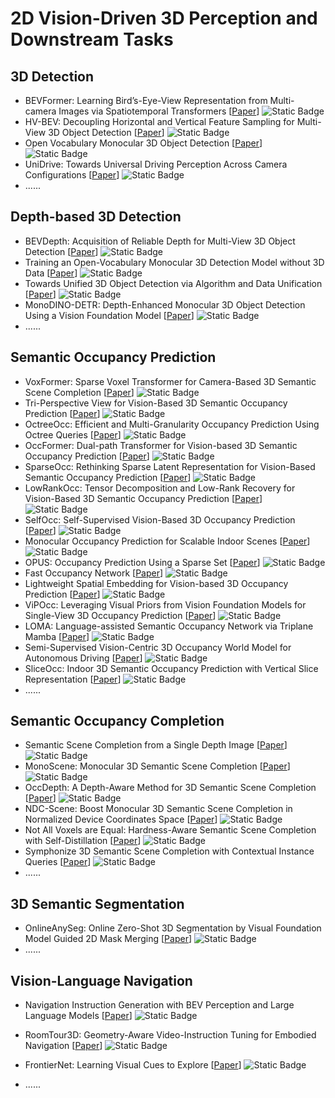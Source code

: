 # 2D Vision-Driven 3D Perception and Downstream Tasks

## 3D Detection
- BEVFormer: Learning Bird’s-Eye-View Representation from Multi-camera Images via Spatiotemporal Transformers [[Paper](https://link.springer.com/chapter/10.1007/978-3-031-20077-9_1)] ![Static Badge](https://img.shields.io/badge/ECCV%202022-blue)
- HV-BEV: Decoupling Horizontal and Vertical Feature Sampling for Multi-View 3D Object Detection [[Paper](https://arxiv.org/abs/2412.18884)] ![Static Badge](https://img.shields.io/badge/arXiv%202412-red)
- Open Vocabulary Monocular 3D Object Detection [[Paper](https://arxiv.org/abs/2411.16833)] ![Static Badge](https://img.shields.io/badge/arXiv%202411-red)
- UniDrive: Towards Universal Driving Perception Across Camera Configurations [[Paper](https://arxiv.org/abs/2410.13864)] ![Static Badge](https://img.shields.io/badge/ICLR%202025-blue)
- ......

## Depth-based 3D Detection
- BEVDepth: Acquisition of Reliable Depth for Multi-View 3D Object Detection [[Paper](https://doi.org/10.1609/aaai.v37i2.25233)] ![Static Badge](https://img.shields.io/badge/AAAI%202023-blue)
- Training an Open-Vocabulary Monocular 3D Detection Model without 3D Data [[Paper](https://arxiv.org/abs/2411.15657)] ![Static Badge](https://img.shields.io/badge/NeurIPS%202024-blue)
- Towards Unified 3D Object Detection via Algorithm and Data Unification [[Paper](https://arxiv.org/abs/2411.15657)] ![Static Badge](https://img.shields.io/badge/arXiv%202411-red)
- MonoDINO-DETR: Depth-Enhanced Monocular 3D Object Detection Using a Vision Foundation Model [[Paper](https://arxiv.org/abs/2502.00315)] ![Static Badge](https://img.shields.io/badge/arXiv%202502-red)
- ......

## Semantic Occupancy Prediction
- VoxFormer: Sparse Voxel Transformer for Camera-Based 3D Semantic Scene Completion [[Paper](https://arxiv.org/abs/2302.12251)] ![Static Badge](https://img.shields.io/badge/CVPR%202023-blue)
- Tri-Perspective View for Vision-Based 3D Semantic Occupancy Prediction [[Paper](https://ieeexplore.ieee.org/document/10203437)] ![Static Badge](https://img.shields.io/badge/CVPR%202023-blue)
- OctreeOcc: Efficient and Multi-Granularity Occupancy Prediction Using Octree Queries [[Paper](https://arxiv.org/abs/2312.03774)] ![Static Badge](https://img.shields.io/badge/NeurIPS%202023-blue)
- OccFormer: Dual-path Transformer for Vision-based 3D Semantic Occupancy Prediction [[Paper](https://ieeexplore.ieee.org/document/10376645)] ![Static Badge](https://img.shields.io/badge/ICCV%202023-blue)
- SparseOcc: Rethinking Sparse Latent Representation for Vision-Based Semantic Occupancy Prediction [[Paper](https://openaccess.thecvf.com/content/CVPR2024/papers/Tang_SparseOcc_Rethinking_Sparse_Latent_Representation_for_Vision-Based_Semantic_Occupancy_Prediction_CVPR_2024_paper.pdf)] ![Static Badge](https://img.shields.io/badge/CVPR%202024-blue)
- LowRankOcc: Tensor Decomposition and Low-Rank Recovery for Vision-Based 3D Semantic Occupancy Prediction [[Paper](https://ieeexplore.ieee.org/document/10658413)] ![Static Badge](https://img.shields.io/badge/CVPR%202024-blue)
- SelfOcc: Self-Supervised Vision-Based 3D Occupancy Prediction [[Paper](https://ieeexplore.ieee.org/document/10656742)] ![Static Badge](https://img.shields.io/badge/CVPR%202024-blue)
- Monocular Occupancy Prediction for Scalable Indoor Scenes [[Paper](https://arxiv.org/abs/2407.11730)] ![Static Badge](https://img.shields.io/badge/ECCV%202024-blue)
- OPUS: Occupancy Prediction Using a Sparse Set [[Paper](https://arxiv.org/abs/2409.09350)] ![Static Badge](https://img.shields.io/badge/NeurIPS%202024-blue)
- Fast Occupancy Network [[Paper](https://arxiv.org/abs/2412.07163)] ![Static Badge](https://img.shields.io/badge/arXiv%202412-red)
- Lightweight Spatial Embedding for Vision-based 3D Occupancy Prediction [[Paper](https://arxiv.org/abs/2412.05976)] ![Static Badge](https://img.shields.io/badge/arXiv%202412-red)
- ViPOcc: Leveraging Visual Priors from Vision Foundation Models for Single-View 3D Occupancy Prediction [[Paper](https://arxiv.org/abs/2412.11210)] ![Static Badge](https://img.shields.io/badge/arXiv%202412-red)
- LOMA: Language-assisted Semantic Occupancy Network via Triplane Mamba [[Paper](https://arxiv.org/abs/2412.08388)] ![Static Badge](https://img.shields.io/badge/arXiv%202412-red)
- Semi-Supervised Vision-Centric 3D Occupancy World Model for Autonomous Driving [[Paper](https://arxiv.org/abs/2502.07309)] ![Static Badge](https://img.shields.io/badge/ICLR%202025-blue)
- SliceOcc: Indoor 3D Semantic Occupancy Prediction with Vertical Slice Representation [[Paper](https://arxiv.org/abs/2501.16684)] ![Static Badge](https://img.shields.io/badge/arXiv%202501-red)
- ......

## Semantic Occupancy Completion
- Semantic Scene Completion from a Single Depth Image [[Paper](https://ieeexplore.ieee.org/document/8099511)] ![Static Badge](https://img.shields.io/badge/CVPR%202017-blue)
- MonoScene: Monocular 3D Semantic Scene Completion [[Paper](https://ieeexplore.ieee.org/document/9880217)] ![Static Badge](https://img.shields.io/badge/CVPR%202022-blue)
- OccDepth: A Depth-Aware Method for 3D Semantic Scene Completion [[Paper](https://arxiv.org/abs/2302.13540)] ![Static Badge](https://img.shields.io/badge/arXiv%202302-red)
- NDC-Scene: Boost Monocular 3D Semantic Scene Completion in Normalized Device Coordinates Space [[Paper](https://ieeexplore.ieee.org/document/10376597)] ![Static Badge](https://img.shields.io/badge/ICCV%202023-blue)
- Not All Voxels are Equal: Hardness-Aware Semantic Scene Completion with Self-Distillation [[Paper](https://ieeexplore.ieee.org/document/10655503)] ![Static Badge](https://img.shields.io/badge/CVPR%202024-blue)
- Symphonize 3D Semantic Scene Completion with Contextual Instance Queries [[Paper](https://ieeexplore.ieee.org/document/10657826)] ![Static Badge](https://img.shields.io/badge/CVPR%202024-blue)
- ......




## 3D Semantic Segmentation
- OnlineAnySeg: Online Zero-Shot 3D Segmentation by Visual Foundation Model Guided 2D Mask Merging [[Paper](https://arxiv.org/abs/2503.01309)] ![Static Badge](https://img.shields.io/badge/arXiv%202503-red)
- ......

## Vision-Language Navigation
- Navigation Instruction Generation with BEV Perception and Large Language Models [[Paper](https://arxiv.org/abs/2407.15087)] ![Static Badge](https://img.shields.io/badge/ECCV%202024-blue)

- RoomTour3D: Geometry-Aware Video-Instruction Tuning for Embodied Navigation [[Paper](https://arxiv.org/abs/2412.08591)] ![Static Badge](https://img.shields.io/badge/arXiv%202412-red)

- FrontierNet: Learning Visual Cues to Explore [[Paper](https://arxiv.org/abs/2501.04597)] ![Static Badge](https://img.shields.io/badge/arXiv%202501-red)

- ......


